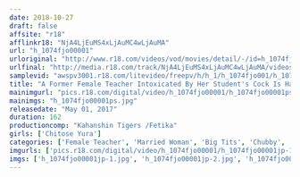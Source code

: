 ```yaml
---
date: 2018-10-27
draft: false
affsite: "r18"
afflinkr18: "NjA4LjEuMS4xLjAuMC4wLjAuMA"
url: "h_1074fjo00001"
urloriginal: "http://www.r18.com/videos/vod/movies/detail/-/id=h_1074fjo00001"
urlfinal: "http://media.r18.com/track/NjA4LjEuMS4xLjAuMC4wLjAuMA/videos/vod/movies/detail/-/id=h_1074fjo00001"
samplevid: "awspv3001.r18.com/litevideo/freepv/h/h_1/h_1074fjo001/h_1074fjo001_dmb_w.mp4"
title: "A Former Female Teacher Intoxicated By Her Student's Cock Is Having A Fuck Fest Party Sensual Teatime Theater Chitose Yura"
mainimgurl: "pics.r18.com/digital/video/h_1074fjo00001/h_1074fjo00001ps.jpg"
mainimgs: "h_1074fjo00001ps.jpg"
releasedate: "May 01, 2017"
duration: 162
productioncomp: "Kahanshin Tigers /Fetika"
girls: ['Chitose Yura']
categories: ['Female Teacher', 'Married Woman', 'Big Tits', 'Chubby', 'Featured Actress', 'BUKKAKE', 'Titty Fuck', 'Hi-Def']
imgurls: ['pics.r18.com/digital/video/h_1074fjo00001/h_1074fjo00001jp-1.jpg', 'pics.r18.com/digital/video/h_1074fjo00001/h_1074fjo00001jp-2.jpg', 'pics.r18.com/digital/video/h_1074fjo00001/h_1074fjo00001jp-3.jpg', 'pics.r18.com/digital/video/h_1074fjo00001/h_1074fjo00001jp-4.jpg', 'pics.r18.com/digital/video/h_1074fjo00001/h_1074fjo00001jp-5.jpg', 'pics.r18.com/digital/video/h_1074fjo00001/h_1074fjo00001jp-6.jpg', 'pics.r18.com/digital/video/h_1074fjo00001/h_1074fjo00001jp-7.jpg', 'pics.r18.com/digital/video/h_1074fjo00001/h_1074fjo00001jp-8.jpg', 'pics.r18.com/digital/video/h_1074fjo00001/h_1074fjo00001jp-9.jpg', 'pics.r18.com/digital/video/h_1074fjo00001/h_1074fjo00001jp-10.jpg', 'pics.r18.com/digital/video/h_1074fjo00001/h_1074fjo00001jp-11.jpg', 'pics.r18.com/digital/video/h_1074fjo00001/h_1074fjo00001jp-12.jpg', 'pics.r18.com/digital/video/h_1074fjo00001/h_1074fjo00001jp-13.jpg', 'pics.r18.com/digital/video/h_1074fjo00001/h_1074fjo00001jp-14.jpg', 'pics.r18.com/digital/video/h_1074fjo00001/h_1074fjo00001jp-15.jpg', 'pics.r18.com/digital/video/h_1074fjo00001/h_1074fjo00001jp-16.jpg', 'pics.r18.com/digital/video/h_1074fjo00001/h_1074fjo00001jp-17.jpg', 'pics.r18.com/digital/video/h_1074fjo00001/h_1074fjo00001jp-18.jpg', 'pics.r18.com/digital/video/h_1074fjo00001/h_1074fjo00001jp-19.jpg', 'pics.r18.com/digital/video/h_1074fjo00001/h_1074fjo00001jp-20.jpg']
imgs: ['h_1074fjo00001jp-1.jpg', 'h_1074fjo00001jp-2.jpg', 'h_1074fjo00001jp-3.jpg', 'h_1074fjo00001jp-4.jpg', 'h_1074fjo00001jp-5.jpg', 'h_1074fjo00001jp-6.jpg', 'h_1074fjo00001jp-7.jpg', 'h_1074fjo00001jp-8.jpg', 'h_1074fjo00001jp-9.jpg', 'h_1074fjo00001jp-10.jpg', 'h_1074fjo00001jp-11.jpg', 'h_1074fjo00001jp-12.jpg', 'h_1074fjo00001jp-13.jpg', 'h_1074fjo00001jp-14.jpg', 'h_1074fjo00001jp-15.jpg', 'h_1074fjo00001jp-16.jpg', 'h_1074fjo00001jp-17.jpg', 'h_1074fjo00001jp-18.jpg', 'h_1074fjo00001jp-19.jpg', 'h_1074fjo00001jp-20.jpg']
---
```

